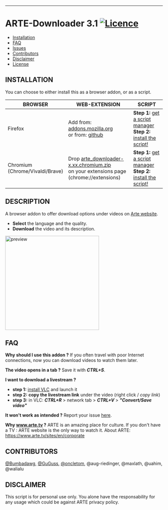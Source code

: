 ***
ARTE-Downloader **3.1** [![Licence](https://img.shields.io/badge/License-GPLv3-blue.svg)](../master/LICENSE.md)
=================
* [Installation](#installation)
* [FAQ](#faq)
* [Issues](../../issues)
* [Contributors](#contributors)
* [Disclaimer](#disclaimer)
* [License](../master/LICENSE.md)

INSTALLATION
------------
You can choose to either install this as a browser addon, or as a script.

BROWSER | WEB-EXTENSION | SCRIPT
-|-|-
Firefox | Add from: [addons.mozilla.org](https://addons.mozilla.org/en-US/firefox/addon/arte-downloader/)<br>or from: [github](https://github.com/GuGuss/ARTE-7-Downloader/releases/download/3.1/arte_downloader-3.1.firefox.signed.xpi) | **Step 1:** [get a script manager](https://addons.mozilla.org/en-GB/firefox/addon/tampermonkey/) <br>**Step 2:** [install the script!](../../raw/master/src/arte-downloader.js)
Chromium<br>(Chrome/Vivaldi/Brave) | Drop [arte_downloader-x.xx.chromium.zip](https://github.com/GuGuss/ARTE-7-Downloader/releases/download/3.1/arte_downloader-3.1.chromium.zip)<br>on your extensions page (chrome://extensions) | **Step 1:** [get a script manager](https://chrome.google.com/webstore/detail/tampermonkey/dhdgffkkebhmkfjojejmpbldmpobfkfo)<br>**Step 2:** [install the script!](../../raw/master/src/arte-downloader.js)

DESCRIPTION
-----------
A browser addon to offer download options under videos on [Arte website](https://www.arte.tv/).

* **Select** the language and the quality.
* **Download** the video and its description.
<img src="https://i.imgur.com/GjvVHLv.jpg" alt="preview" width="300"/>

FAQ
---
**Why should I use this addon ?**
If you often travel with poor Internet connections, now you can download videos to watch them later.

**The video opens in a tab ?**
Save it with ***CTRL+S***.

**I want to download a livestream ?**
- **step 1:** [install VLC](https://www.videolan.org/vlc/#download) and launch it
- **step 2:** **copy the livestream link** under the video (right click / *copy link*)
- **step 3:** in VLC: ***CTRL+R*** > network tab > ***CTRL+V*** > ***"Convert/Save video"***

**It won't work as intended ?**
Report your issue [here](../../issues).

**Why www.arte.tv ?**
ARTE is an amazing place for culture. If you don't have a TV : ARTE website is the only way to watch it.
About ARTE: https://www.arte.tv/sites/en/corporate

CONTRIBUTORS
-----------
[@Bumbadawg](https://github.com/Bumbadawg), [@GuGuss](https://github.com/GuGuss), [@oncletom](https://github.com/oncletom), @aug-riedinger, @maxlath, @uahim, @walialu

DISCLAIMER
-------

This script is for personal use only. You alone have the responsability for any usage which could be against ARTE privacy policy.
